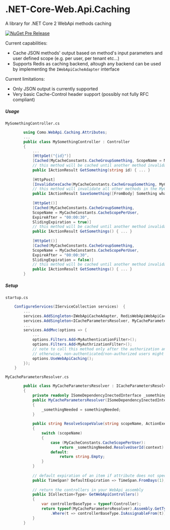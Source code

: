 # .NET-Core-Web.Api.Caching
A library for .NET Core 2 WebApi methods caching 

[![NuGet Pre Release](https://img.shields.io/nuget/vpre/Como.NetCore.WebApi.Caching.svg?style=popout)](https://www.nuget.org/packages/Como.NetCore.WebApi.Caching/)

Current capabilities:
* Cache JSON methods' output based on method's input parameters and user defined scope (e.g. per user, per tenant etc...)
* Supports Redis as caching backend, altough any backend can be used by implementing the `IWebApiCacheAdapter` interface

Current limitations:
* Only JSON output is currently supported
* Very basic Cache-Control header support (possibly not fully RFC compliant)

#####  Usage
`MySomethingController.cs`
```csharp
        using Como.WebApi.Caching.Attributes;
        ...
        public class MySomethingController : Controller
        {
            ...
            [HttpGet("{id}")]
            [Cached(MyCacheConstants.CacheGroupSomething, ScopeName = MyCacheConstants.CacheScopePerUser)]
            // this method will be cached until another method invalidates the MyCacheConstants.CacheGroupSomething group
            public IActionResult GetSomething(string id) { ... }
            
            [HttpPost]
            [InvalidatesCache(MyCacheConstants.CacheGroupSomething, MyCacheConstants.CacheGroupAnotherThing)]
            // this method will invalidate all other methods in the MyCacheConstants.CacheGroupSomething and MyCacheConstants.CacheGroupAnotherThing groups
            public IActionResult SaveSomething([FromBody] Something what) { ... }
            
            [HttpGet()]
            [Cached(MyCacheConstants.CacheGroupSomething, 
            ScopeName = MyCacheConstants.CacheScopePerUser,
            ExpireAfter = "00:00:30", 
            SlidingExpiration = true)]
            // this method will be cached until another method invalidates the MyCacheConstants.CacheGroupSomething group or until the method haven't been called for 30 seconds straight
            public IActionResult GetSomethings() { ... }
            
            [HttpGet()]
            [Cached(MyCacheConstants.CacheGroupSomething, 
            ScopeName = MyCacheConstants.CacheScopePerUser,
            ExpireAfter = "00:00:30", 
            SlidingExpiration = false)]
            // this method will be cached until another method invalidates the MyCacheConstants.CacheGroupSomething group or after 30 seconds since cached
            public IActionResult GetSomethings() { ... }
        }
```

##### Setup
`startup.cs`
```csharp
    ConfigureServices(IServiceCollection services)  {
        ...
        services.AddSingleton<IWebApiCacheAdapter, RedisWebApiWebApiCacheAdapter>();
        services.AddSingleton<ICacheParametersResolver, MyCacheParametersResolver>();
        ...
        services.AddMvc(options => {
            ...
            options.Filters.Add<MyAuthenticationFilter>();
            options.Filters.Add<MyAuthrizationFilter>();
            // note to call this method only after the authorization and authentication filters (if any) were registered,
            // otherwise, non-authenticated/non-authorized users might get sensitive data from cache since they skipped the required authorization and/or authentication processes.
            options.UseWebApiCaching();
        });
    }
```
`MyCacheParametersResolver.cs`
```csharp
        public class MyCacheParametersResolver : ICacheParametersResolver
        {
            private readonly ISomeDependencyInectedInterface _somethingNeeded;
            public MyCacheParametersResolver(ISomeDependencyInectedInterface somethingNeeded)
            {
                _somethingNeeded = somethingNeeded;
            }
    
            public string ResolveScopeValue(string scopeName, ActionExecutingContext context)
            {
                switch (scopeName)
                {
                    case (MyCacheConstants.CacheScopePerUser):
                        return _somethingNeeded.ResolveUserId(context) ?? string.Empty;
                    default:
                        return string.Empty;
                }
            }
            
            // default expiration of an item if attribute does not specify another value:
            public TimeSpan? DefaultExpiration => TimeSpan.FromDays(1); 
    
            // return the controllers in your WebApi assembly
            public ICollection<Type> GetWebApiControllers()
            {
                var controllerBaseType = typeof(Controller);
                return typeof(MyCacheParametersResolver).Assembly.GetTypes()
                    .Where(t => controllerBaseType.IsAssignableFrom(t)).ToList();
            }
        }
``` 

